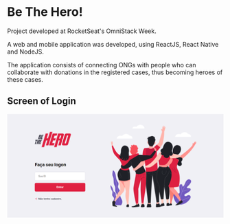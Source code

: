 # Be The Hero!

Project developed at RocketSeat's OmniStack Week.

A web and mobile application was developed, using ReactJS, React Native and NodeJS.

The application consists of connecting ONGs with people who can collaborate with donations in the registered cases, thus becoming heroes of these cases.

## Screen of Login

![beTheHero_image](https://github.com/IngridCarvalho/beTheHero/blob/master/screens/login.png)
